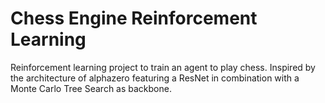 # Chess Engine Reinforcement Learning

Reinforcement learning project to train an agent to play chess. Inspired by the architecture of alphazero featuring a ResNet in combination with a Monte Carlo Tree Search as backbone.
